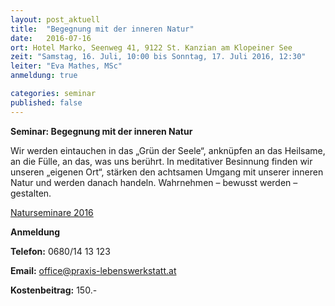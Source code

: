```yaml
---
layout: post_aktuell
title:  "Begegnung mit der inneren Natur"
date:   2016-07-16
ort: Hotel Marko, Seenweg 41, 9122 St. Kanzian am Klopeiner See
zeit: "Samstag, 16. Juli, 10:00 bis Sonntag, 17. Juli 2016, 12:30"
leiter: "Eva Mathes, MSc"
anmeldung: true

categories: seminar
published: false
---
```


**Seminar: Begegnung mit der inneren Natur**

Wir werden eintauchen in das „Grün der Seele“, anknüpfen an das Heilsame, an die Fülle, an das, was uns berührt. 
In meditativer Besinnung finden wir  unseren „eigenen Ort“, stärken den achtsamen Umgang mit unserer inneren Natur 
und werden danach handeln. Wahrnehmen – bewusst werden – gestalten. 

[Naturseminare 2016](http://www.praxis-lebenswerkstatt.at/natur_als_urkraft_erleben.pdf)

**Anmeldung**

**Telefon:** 0680/14 13 123

**Email:** office@praxis-lebenswerkstatt.at

**Kostenbeitrag:** 150.-